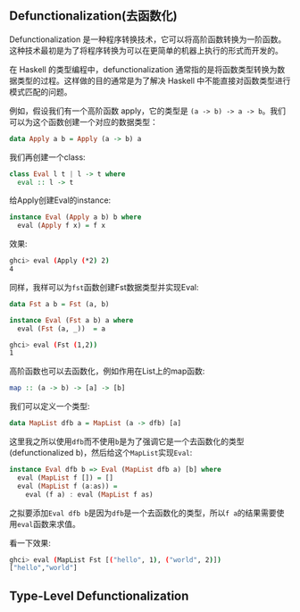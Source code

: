 ## Defunctionalization(去函数化)
Defunctionalization 是一种程序转换技术，它可以将高阶函数转换为一阶函数。这种技术最初是为了将程序转换为可以在更简单的机器上执行的形式而开发的。

在 Haskell 的类型编程中，defunctionalization 通常指的是将函数类型转换为数据类型的过程。这样做的目的通常是为了解决 Haskell 中不能直接对函数类型进行模式匹配的问题。

例如，假设我们有一个高阶函数 apply，它的类型是 `(a -> b) -> a -> b`。我们可以为这个函数创建一个对应的数据类型：
```haskell
data Apply a b = Apply (a -> b) a
```
我们再创建一个class:
```haskell
class Eval l t | l -> t where
  eval :: l -> t
```
给Apply创建Eval的instance:
```haskell
instance Eval (Apply a b) b where
  eval (Apply f x) = f x
```
效果:
```bash
ghci> eval (Apply (*2) 2)
4
```
同样，我样可以为`fst`函数创建Fst数据类型并实现Eval:
```haskell
data Fst a b = Fst (a, b)

instance Eval (Fst a b) a where
  eval (Fst (a, _))  = a
```
```bash
ghci> eval (Fst (1,2))
1
```
高阶函数也可以去函数化，例如作用在List上的map函数:
```haskell
map :: (a -> b) -> [a] -> [b]
```
我们可以定义一个类型:
```haskell
data MapList dfb a = MapList (a -> dfb) [a]
```
这里我之所以使用`dfb`而不使用`b`是为了强调它是一个去函数化的类型(defunctionalized b)，然后给这个`MapList`实现`Eval`:
```haskell
instance Eval dfb b => Eval (MapList dfb a) [b] where
  eval (MapList f []) = []
  eval (MapList f (a:as)) = 
    eval (f a) : eval (MapList f as)
```
之拟要添加`Eval dfb b`是因为`dfb`是一个去函数化的类型，所以`f a`的结果需要使用`eval`函数来求值。

看一下效果:
```bash
ghci> eval (MapList Fst [("hello", 1), ("world", 2)])
["hello","world"]
```

## Type-Level Defunctionalization
